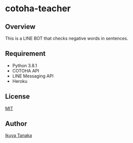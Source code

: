 # cotoha-teacher

## Overview

This is a LINE BOT that checks negative words in sentences.

## Requirement

- Python 3.8.1
- COTOHA API
- LINE Messaging API
- Heroku

## License
[MIT](https://github.com/i-tanaka730/cotoha-teacher/blob/master/LICENSE)

## Author
[Ikuya Tanaka](https://github.com/i-tanaka730)
